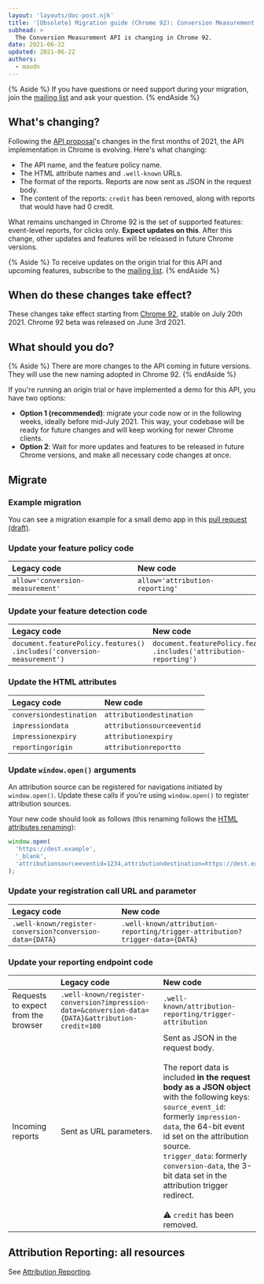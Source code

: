 ```yaml
---
layout: 'layouts/doc-post.njk'
title: '[Obsolete] Migration guide (Chrome 92): Conversion Measurement API to Attribution Reporting API'
subhead: >
  The Conversion Measurement API is changing in Chrome 92.
date: 2021-06-22
updated: 2021-06-22
authors:
  - maudn
---
```


{% Aside %}
If you have questions or need support during your migration, join
the [mailing list](https://groups.google.com/u/1/a/chromium.org/g/attribution-reporting-api-dev) and
ask your question.
{% endAside %}

## What's changing?

Following the [API proposal](https://github.com/WICG/conversion-measurement-api)'s changes
in the first months of 2021, the API implementation in Chrome is evolving. Here's what changing:

- The API name, and the feature policy name.
- The HTML attribute names and `.well-known` URLs.
- The format of the reports. Reports are now sent as JSON in the request body.
- The content of the reports: `credit` has been removed, along with reports that would have had 0 credit.

What remains unchanged in Chrome 92 is the set of supported features: event-level reports, for clicks only.
**Expect updates on this**. After this change, other updates and features will be released in future Chrome versions.

{% Aside %}
To receive updates on the origin trial for this API and upcoming features, subscribe to
the [mailing list](https://groups.google.com/u/1/a/chromium.org/g/attribution-reporting-api-dev).
{% endAside %}

## When do these changes take effect?

These changes take effect starting from [Chrome
92](https://chromestatus.com/features/schedule), stable on July 20th 2021.
Chrome 92 beta was released on June 3rd 2021.

## What should you do?

{% Aside %}
There are more changes to the API coming in future versions. They will use the new naming adopted in Chrome 92.
{% endAside %}

If you're running an origin trial or have implemented a demo for this API, you have two
options:

- **Option 1 (recommended)**: migrate your code now or in the following weeks, ideally before
  mid-July 2021. This way, your codebase will be ready for future changes and will
  keep working for newer Chrome clients.
- **Option 2**: Wait for more updates and features to be released in future Chrome versions,
  and make all necessary code changes at once.

## Migrate

### Example migration

You can see a migration example for a small demo app in this [pull request (draft)](https://github.com/GoogleChromeLabs/trust-safety-demo/pull/4/files).

### Update your feature policy code

<table class="simple width-full fixed-table with-heading-tint">
<thead>
<tr>
<th style="text-align: left;">Legacy code</th>
<th style="text-align: left;">New code</th>
</tr>
</thead>
<tbody>
<tr>
<td><code>allow='conversion-measurement'</code></td>
<td><code>allow='attribution-reporting'</code></td>
</tr>
</tbody>
</table>

### Update your feature detection code

<table class="simple width-full fixed-table with-heading-tint">
<thead>
<tr>
<th style="text-align: left;">Legacy code</th>
<th style="text-align: left;">New code</th>
</tr>
</thead>
<tbody>
<tr>
<td><code>document.featurePolicy.features()<br>.includes('conversion-measurement')</code></td>
<td><code>document.featurePolicy.features()<br>.includes('attribution-reporting')</code></td>
</tr>
</tbody>
</table>

### Update the HTML attributes

<table class="simple width-full fixed-table with-heading-tint">
<thead>
<tr>
<th style="text-align: left;">Legacy code</th>
<th style="text-align: left;">New code</th>
</tr>
</thead>
<tbody>
<tr>
<td><code>conversiondestination</code></td>
<td><code>attributiondestination</code></td>
</tr>
<tr>
<td><code>impressiondata</code></td>
<td><code>attributionsourceeventid</code></td>
</tr>
<tr>
<td><code>impressionexpiry</code></td>
<td><code>attributionexpiry</code></td>
</tr>
<tr>
<td><code>reportingorigin</code></td>
<td><code>attributionreportto</code></td>
</tr>
</tbody>
</table>

### Update `window.open()` arguments

An attribution source can be registered for navigations initiated by `window.open()`.
Update these calls if you're using `window.open()` to register attribution sources.

Your new code should look as follows (this renaming follows the [HTML attributes
renaming](#update-the-html-attributes)):

```javascript
window.open(
  'https://dest.example',
  '_blank',
  'attributionsourceeventid=1234,attributiondestination=https://dest.example,attributionreportto=https://reporter.example,attributionexpiry=604800000'
);
```

### Update your registration call URL and parameter

<table class="simple width-full fixed-table with-heading-tint w-table--top-align">
<thead>
<tr>
<th style="text-align: left;">Legacy code</th>
<th style="text-align: left;">New code</th>
</tr>
</thead>
<tbody>
<tr>
<td><code>.well-known/register-conversion?conversion-data={DATA}</code></td>
<td><code>.well-known/attribution-reporting/trigger-attribution?trigger-data={DATA}</code></td>
</tr>
</tbody>
</table>

### Update your reporting endpoint code

<table class="simple width-full fixed-table with-heading-tint">
<thead>
<tr>
<th></th>
<th style="text-align: left;">Legacy code</th>
<th style="text-align: left;">New code</th>
</tr>
</thead>
<tbody>
<tr>
<td>Requests to expect from the browser</td>
<td><code>.well-known/register-conversion?impression-data=&conversion-data={DATA}&attribution-credit=100</code></td>
<td><code>.well-known/attribution-reporting/trigger-attribution</td>
</tr>
<tr>
<td>Incoming reports</td>
<td>Sent as URL parameters.</td>
<td>Sent as JSON in the request body.<br>
<br>
The report data is included <strong>in the request body as a JSON object</strong> with the
following keys:<br>
<code>source_event_id</code>: formerly <code>impression-data</code>, the 64-bit event id set on the attribution source.<br>
<code>trigger_data</code>: formerly <code>conversion-data</code>, the 3-bit data set in the attribution trigger
redirect.<br><br>
⚠️ <code>credit</code> has been removed.

</tr>
</tbody>
</table>

## Attribution Reporting: all resources

See [Attribution Reporting](/docs/privacy-sandbox/attribution-reporting-introduction).
